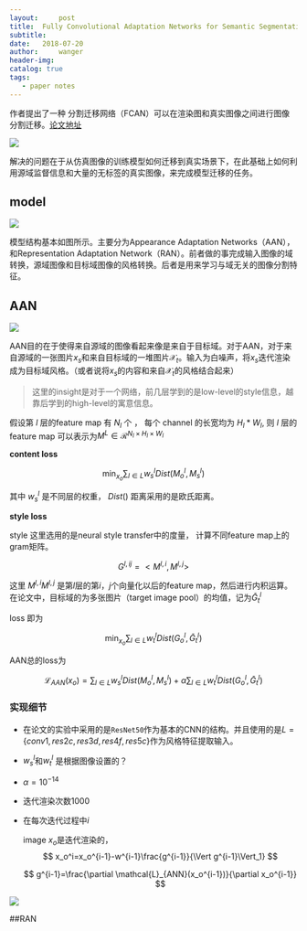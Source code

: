 ```yaml
---
layout:     post
title:  Fully Convolutional Adaptation Networks for Semantic Segmentation
subtitle:  
date:   2018-07-20
author:     wanger
header-img: 
catalog: true
tags: 
   - paper notes
---
```


作者提出了一种 分割迁移网络（FCAN）可以在渲染图和真实图像之间进行图像分割迁移。[论文地址](https://arxiv.org/abs/1804.08286)

![](https://tuchuang-1259359185.cos.ap-chengdu.myqcloud.com/_asserts/FCAN/1.jpg)

解决的问题在于从仿真图像的训练模型如何迁移到真实场景下，在此基础上如何利用源域监督信息和大量的无标签的真实图像，来完成模型迁移的任务。

## model

![](https://tuchuang-1259359185.cos.ap-chengdu.myqcloud.com/_asserts/FCAN/2.jpg)

模型结构基本如图所示。主要分为Appearance Adaptation Networks（AAN），和Representation Adaptation Network（RAN）。前者做的事完成输入图像的域转换，源域图像和目标域图像的风格转换。后者是用来学习与域无关的图像分割特征。

## AAN

![](https://tuchuang-1259359185.cos.ap-chengdu.myqcloud.com/_asserts/FCAN/3.jpg)

AAN目的在于使得来自源域的图像看起来像是来自于目标域。对于AAN，对于来自源域的一张图片$x_s$和来自目标域的一堆图片$\mathcal{X}_t$。输入为白噪声，将$x_s$迭代渲染成为目标域风格。（或者说将$x_s$的内容和来自$\mathcal{X}_t$的风格结合起来）

> 这里的insight是对于一个网络，前几层学到的是low-level的style信息，越靠后学到的high-level的寓意信息。

假设第 $l$ 层的feature map 有 $N_l$ 个 ， 每个 channel 的长宽均为 $H_l*W_l$, 则 $l$ 层的 feature map 可以表示为$M^L \in \mathcal{R}^{N_l \times H_l \times W_l}$ 

**content loss**

$$
\min_{x_o}\sum_{l\in L}w_s^l Dist(M_o^l, M_s^l)
$$

其中 $w_s^l$ 是不同层的权重， $Dist()$ 距离采用的是欧氏距离。

**style loss**

style 这里选用的是neural style transfer中的度量， 计算不同feature map上的gram矩阵。

$$
G^{l,ij}=<M^{l,i}, M^{l,j}>
$$

这里 $M^{l,i}$$M^{l,j}$  是第$l$层的第$i，j$个向量化以后的feature map，然后进行内积运算。 在论文中，目标域的为多张图片（target image pool）的均值，记为$\bar{G}_t^l$ 

loss 即为

$$
\min_{x_o}\sum_{l\in L}w_t^l Dist(G_o^l, \bar{G}_t^l)
$$

AAN总的loss为

$$
\mathcal{L}_{AAN}(x_o)=\sum_{l\in L}w_s^l Dist(M_o^l, M_s^l)+\alpha\sum_{l\in L}w_t^lDist(G_o^l,\bar{G}_t^l)
$$


### 实现细节

- 在论文的实验中采用的是`ResNet50`作为基本的CNN的结构。并且使用的是$L=\{conv1, res2c, res3d, res4f,res5c\}$作为风格特征提取输入。

- $w_s^l$和$w_t^l$ 是根据图像设置的？

- $\alpha=10^{-14}$

- 迭代渲染次数1000

- 在每次迭代过程中$i$

  image $x_o$是迭代渲染的，
  $$
  x_o^i=x_o^{i-1}-w^{i-1}\frac{g^{i-1}}{\Vert g^{i-1}\Vert_1}
  $$

  $$
  g^{i-1}=\frac{\partial \mathcal{L}_{ANN}(x_o^{i-1})}{\partial x_o^{i-1}}
  $$


![](https://tuchuang-1259359185.cos.ap-chengdu.myqcloud.com/_asserts/FCAN/4.jpg)

##RAN